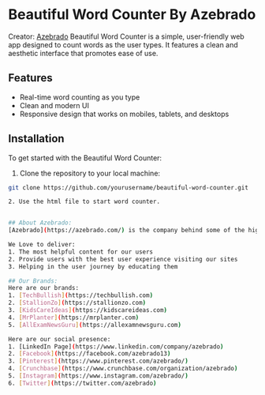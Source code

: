 # Beautiful Word Counter By Azebrado
Creator: [Azebrado](https://azebrado.com)
Beautiful Word Counter is a simple, user-friendly web app designed to count words as the user types. It features a clean and aesthetic interface that promotes ease of use.

## Features

- Real-time word counting as you type
- Clean and modern UI
- Responsive design that works on mobiles, tablets, and desktops

## Installation

To get started with the Beautiful Word Counter:

1. Clone the repository to your local machine:

```bash
git clone https://github.com/yourusername/beautiful-word-counter.git

2. Use the html file to start word counter.


## About Azebrado:
[Azebrado](https://azebrado.com/) is the company behind some of the high-quality brands in different spaces.

We Love to deliver:
1. The most helpful content for our users
2. Provide users with the best user experience visiting our sites
3. Helping in the user journey by educating them

## Our Brands:
Here are our brands:
1. [TechBullish](https://techbullish.com)
2. [StallionZo](https://stallionzo.com)
3. [KidsCareIdeas](https://kidscareideas.com)
4. [MrPlanter](https://mrplanter.com)
5. [AllExamNewsGuru](https://allexamnewsguru.com)

Here are our social presence:
1. [LinkedIn Page](https://www.linkedin.com/company/azebrado)
2. [Facebook](https://facebook.com/azebrado13)
3. [Pinterest](https://www.pinterest.com/azebrado/)
4. [Crunchbase](https://www.crunchbase.com/organization/azebrado)
5. [Instagram](https://www.instagram.com/azebrado/)
6. [Twitter](https://twitter.com/azebrado)
